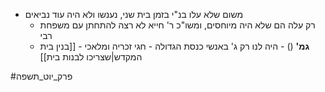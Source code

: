 * משום שלא עלו בנ"י בזמן בית שני, נענשו ולא היה עוד נביאים
	* רק עלה הם שלא היה מיוחסים, ומשו"כ ר' חייא לא רצה להתחתן עם משפחת רבי
	* **גמ'** () - היה לנו רק ג' באנשי כנסת הגדולה - חגי זכריה ומלאכי - [[בנין בית המקדש|שצריכו לבנות בית]]

#פרק_יוט_תשפה 